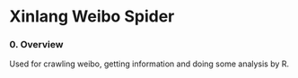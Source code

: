 # Xinlang Weibo Spider  
  
  
### 0. Overview  
  
Used for crawling weibo, getting information and doing some analysis by R.
